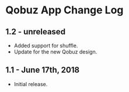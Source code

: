 Qobuz App Change Log
====================

1.2 - unreleased
----------------

  * Added support for shuffle.
  * Update for the new Qobuz design.

1.1 - June 17th, 2018
---------------------

  * Initial release.
